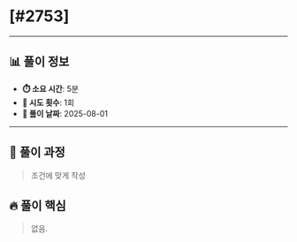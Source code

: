 # [#2753]

---

## 📊 풀이 정보

- **⏱️ 소요 시간**: 5분
- **🔄 시도 횟수**: 1회
- **📅 풀이 날짜**: 2025-08-01

---

## 💭 풀이 과정

> 조건에 맞게 작성

## 🔥 풀이 핵심

> 없음.

